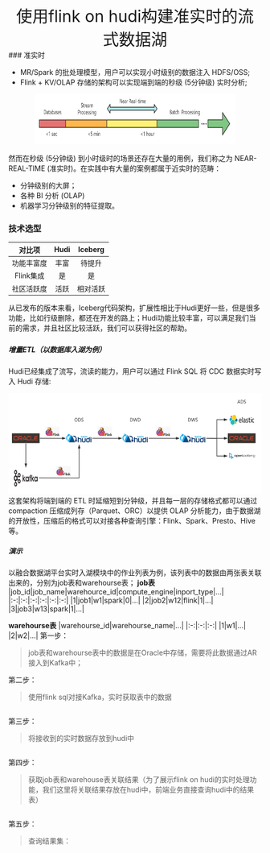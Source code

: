 <div align='center' ><font size='6'>使用flink on hudi构建准实时的流式数据湖</font></div>
### 准实时
 
   * MR/Spark 的批处理模型，用户可以实现小时级别的数据注入 HDFS/OSS;
   * Flink + KV/OLAP 存储的架构可以实现端到端的秒级 (5分钟级) 实时分析;

<div align="center"><img  src="../../picture/hudi_time.png" width="400" height="100"></div>

然而在秒级 (5分钟级) 到小时级时的场景还存在大量的用例，我们称之为 NEAR-REAL-TIME (准实时)。在实践中有大量的案例都属于近实时的范畴：
   * 分钟级别的大屏；
   * 各种 BI 分析 (OLAP)
   * 机器学习分钟级别的特征提取。
### 技术选型
|对比项|Hudi|Iceberg|
|:-:|:-:|:-:|
|功能丰富度|丰富|待提升|
|Flink集成|是|是|
|社区活跃度|活跃|相对活跃|
从已发布的版本来看，Iceberg代码架构，扩展性相比于Hudi更好一些，但是很多功能，比如行级删除，都还在开发的路上；Hudi功能比较丰富，可以满足我们当前的需求，并且社区比较活跃，我们可以获得社区的帮助。
### 
##### 增量ETL（以数据库入湖为例）
Hudi已经集成了流写，流读的能力，用户可以通过 Flink SQL 将 CDC 数据实时写入 Hudi 存储:
<div align="center"><img  src="../../picture/ETL.png" width="600" height="200"></div>
这套架构将端到端的 ETL 时延缩短到分钟级，并且每一层的存储格式都可以通过 compaction 压缩成列存（Parquet、ORC）以提供 OLAP 分析能力，由于数据湖的开放性，压缩后的格式可以对接各种查询引擎：Flink、Spark、Presto、Hive 等。

##### 演示
以融合数据湖平台实时入湖模块中的作业列表为例，该列表中的数据由两张表关联出来的，分别为job表和warehourse表；
**job表**
|job_id|job_name|warehource_id|compute_engine|inport_type|...|
|:-:|:-:|:-:|:-:|:-:|:-:|
|1|job1|w1|spark|0|...|
|2|job2|w12|flink|1|...|
|3|job3|w13|spark|1|...|

**warehourse表**
|warehourse_id|warehourse_name|...|
|:-:|:-:|:-:|
|1|w1|...|
|2|w2|...|
第一步：
> job表和warehourse表中的数据是在Oracle中存储，需要将此数据通过AR接入到Kafka中；

第二步：
> 使用flink sql对接Kafka，实时获取表中的数据
```sql
```
第三步：
> 将接收到的实时数据存放到hudi中
```sql
```
第四步：
> 获取job表和warehouse表关联结果（为了展示flink on hudi的实时处理功能，我们这里将关联结果存放在hudi中，前端业务直接查询hudi中的结果表）

```sql
```
第五步：
> 查询结果集：